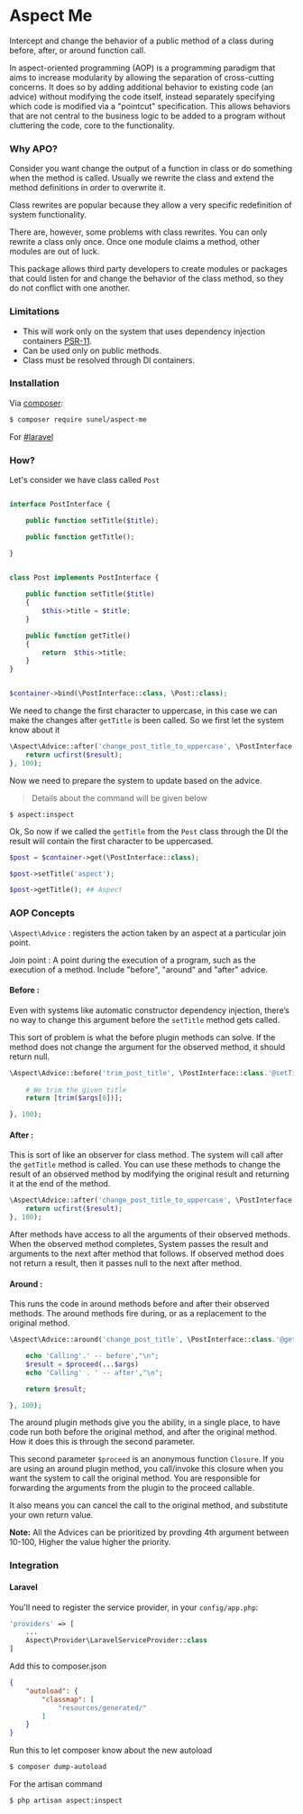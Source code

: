 # Aspect Me


Intercept and change the behavior of a public method of a class during before, after, or around function call.

In aspect-oriented programming (AOP) is a programming paradigm that aims to increase modularity by allowing the separation of cross-cutting concerns. It does so by adding additional behavior to existing code (an advice) without modifying the code itself, instead separately specifying which code is modified via a "pointcut" specification. This allows behaviors that are not central to the business logic to be added to a program without cluttering the code, core to the functionality.


### Why APO?

Consider you want change the output of a function in class or do something when the method is called. Usually we rewrite the class and extend the method definitions in order to overwrite it.

Class rewrites are popular because they allow a very specific redefinition of system functionality.

There are, however, some problems with class rewrites. You can only rewrite a class only once. Once one module claims a method, other modules are out of luck.

This package allows third party developers to create modules or packages that could listen for and change the behavior of the class method, so they do not conflict with one another.

### Limitations

- This will work only on the system that uses dependency injection containers [PSR-11](https://github.com/php-fig/fig-standards/blob/master/accepted/PSR-11-container.md).
- Can be used only on public methods.
- Class must be resolved through DI containers.

### Installation

Via [composer](http://getcomposer.org):

```bash
$ composer require sunel/aspect-me
```

For [#laravel](#laravel)


### How?

Let's consider we have class called ```Post```

```php

interface PostInterface {

    public function setTitle($title);

    public function getTitle();

}


class Post implements PostInterface {
	
    public function setTitle($title)
    {
    	$this->title = $title;
    }

    public function getTitle()
    {
    	return  $this->title;
    }
}


$container->bind(\PostInterface::class, \Post::class);

```


We need to change the first character to uppercase, in this case we can make the changes after ```getTitle``` is been called. So we first let the system know about it

```php
\Aspect\Advice::after('change_post_title_to_uppercase', \PostInterface::class.'@getTitle', function(\PostInterface $subject,  $result, ...$args) {
    return ucfirst($result);
}, 100);
```

Now we need to prepare the system to update based on the advice.

> Details about the command will be given below

```shell
$ aspect:inspect
```


Ok, So now if we called the  ```getTitle``` from the  ```Post``` class through the DI the result will contain  the first character to be uppercased.

```php
$post = $container->get(\PostInterface::class);

$post->setTitle('aspect');

$post->getTitle(); ## Aspect

```


### AOP Concepts

```\Aspect\Advice``` : registers the action taken by an aspect at a particular join point.

Join point : A point during the execution of a program, such as the execution of a method. Include "before", "around" and "after" advice.

#### Before : 

Even with systems like automatic constructor dependency injection, there’s no way to change this argument before the ```setTitle``` method gets called.

This sort of problem is what the before plugin methods can solve. If the method does not change the argument for the observed method, it should return null.

```php
\Aspect\Advice::before('trim_post_title', \PostInterface::class.'@setTitle', function(\PostInterface $subject, ...$args) {
	
	# We trim the given title
    return [trim($args[0])];

}, 100);
```

#### After : 

This is sort of like an observer for class method. The system will call after the ```getTitle``` method is called. You can use these methods to change the result of an observed method by modifying the original result and returning it at the end of the method.

```php
\Aspect\Advice::after('change_post_title_to_uppercase', \PostInterface::class.'@getTitle', function(\PostInterface $subject,  $result, ...$args) {
    return ucfirst($result);
}, 100);
```

After methods have access to all the arguments of their observed methods. When the observed method completes, System passes the result and arguments to the next after method that follows. If observed method does not return a result, then it passes null to the next after method.


#### Around : 

This runs the code in around methods before and after their observed methods. The around methods fire during, or as a replacement to the original method.

```php
\Aspect\Advice::around('change_post_title', \PostInterface::class.'@getTitle', function(\PostInterface $subject,  callable $proceed, ...$args) {

	echo 'Calling'.' -- before',"\n";
    $result = $proceed(...$args)
    echo 'Calling' . ' -- after',"\n";

    return $result;

}, 100);
```

The around plugin methods give you the ability, in a single place, to have code run both before the original method, and after the original method. How it does this is through the second parameter.

This second parameter ```$proceed``` is an anonymous function ```Closure```. If you are using an around plugin method, you call/invoke this closure when you want the system to call the original method. You are responsible for forwarding the arguments from the plugin to the proceed callable.

It also means you can cancel the call to the original method, and substitute your own return value.


**Note:** All the Advices can be prioritized by provding 4th argument between 10-100, Higher the value higher the priority.


### Integration

#### Laravel

You'll need to register the service provider, in your `config/app.php`:

```php
'providers' => [
	...
	Aspect\Provider\LaravelServiceProvider::class
]
```

Add this to composer.json

```json
{
    "autoload": {
        "classmap": [
            "resources/generated/"
        ]
    }
}
```

Run this to let composer know about the new autoload

```bash
$ composer dump-autoload
```

For the artisan command 

```bash
$ php artisan aspect:inspect
```




